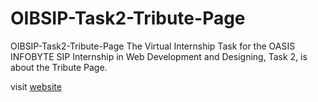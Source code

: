 # OIBSIP-Task2-Tribute-Page
OIBSIP-Task2-Tribute-Page
The Virtual Internship Task for the OASIS INFOBYTE SIP Internship in Web Development and Designing, Task 2, is about the Tribute Page.

visit [website](https://greeshma-27.github.io/OIBSIP-Task2-Tribute-Page/)
